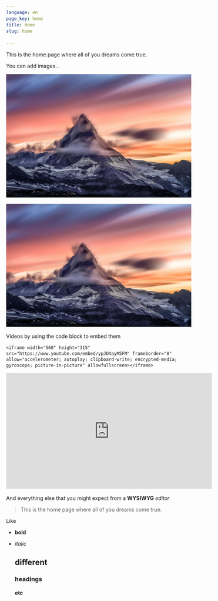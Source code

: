 ```yaml
---
language: en
page_key: home
title: Home
slug: home

---
```

This is the home page where all of you dreams come true.

You can add images...

![](uploads/mountain-peak.jpg)

![](uploads/mountain-peak.jpg)

Videos by using the code block to embed them

    <iframe width="560" height="315" src="https://www.youtube.com/embed/ypJDXayM5FM" frameborder="0" allow="accelerometer; autoplay; clipboard-write; encrypted-media; gyroscope; picture-in-picture" allowfullscreen></iframe>

<iframe width="560" height="315" src="https://www.youtube.com/embed/ypJDXayM5FM" frameborder="0" allow="accelerometer; autoplay; clipboard-write; encrypted-media; gyroscope; picture-in-picture" allowfullscreen></iframe>

And everything else that you might expect from a **WYSIWYG** _editor_

> This is the home page where all of you dreams come true.

Like

* **bold**
* _italic_

  ## different

  ### headings

  #### etc